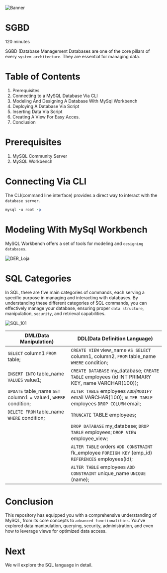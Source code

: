 ![Banner](images/futurism-perspective-digital-nomads-lifestyle.jpg)
# SGBD

120 minutes

SGBD (Database Management Databases are one of the core pillars of every `system architecture`. They are essential for managing data. 

# Table of Contents

1. Prerequisites
2. Connecting to a MySQL Database Via CLI
3. Modeling And Designing A Database With MySql Workbench
4. Deploying A Database Via Script
5. Inserting Data Via Script
6. Creating A View For Easy Acces.
7. Conclusion

# Prerequisites

1. MySQL Community Server
2. MySQL Workbench

# Connecting Via CLI

The CLI(command line interface) provides a direct way to interact with the `database server`. 

```ruby
mysql -u root -p
```

# Modeling With MySql Workbench

MySQL Workbench offers a set of tools for modeling and `designing databases`. 

![DER_Loja](images/der_database_loja.png)

# SQL Categories

In SQL, there are five main categories of commands, each serving a specific purpose in managing and interacting with databases. By understanding these different categories of SQL commands, you can effectively manage your database, ensuring proper `data structure`, manipulation, `security`, and retrieval capabilities.

![SQL_101](images/SQL_101.jpeg)

| DML(Data Manipulation)                                         | DDL(Data Definition Language)                                                                          |   
|--------------------------------------------------------------- |--------------------------------------------------------------------------------------------------------|
| `SELECT` column1 `FROM` table;                                 | `CREATE VIEW` view_name `AS SELECT` column1, column2, `FROM` table_name `WHERE` condition;             |     
| `INSERT INTO` table_name `VALUES` value1;                      | `CREATE DATABASE` my_database; `CREATE TABLE` employees (id INT PRIMARY KEY, name VARCHAR(100));       |
| `UPDATE` table_name `SET` column1 = value1, `WHERE` condition; | `ALTER TABLE` employees `ADD`/`MODIFY` email VARCHAR(100); `ALTER TABLE` employees `DROP COLUMN` email;|             
| `DELETE FROM` table_name `WHERE` condition;                    | `TRUNCATE` TABLE employees;                                                                            |
|                                                                | `DROP DATABASE` my_database; `DROP TABLE` employees; `DROP VIEW` employee_view;                        |
|                                                                | `ALTER TABLE` orders `ADD CONSTRAINT` fk_employee `FOREIGN KEY` (emp_id) `REFERENCES` employees(id);   |
|                                                                | `ALTER TABLE` employees `ADD CONSTRAINT` unique_name `UNIQUE` (name);                                  |                |                                                                | `ALTER TABLE` employees `ADD CONSTRAINT` check_age `CHECK` (age > 18);                                 |


# Conclusion

This repository has equipped you with a comprehensive understanding of MySQL, from its core concepts to `advanced functionalities`. You've explored data manipulation, querying, security, administration, and even how to leverage views for optimized data access. 

# Next

We will explore the SQL language in detail.

